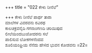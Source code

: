 +++
title = "022 ಕೇಳು ನೀನೆಲೆ"

+++
ಕೇಳು ನೀನೆಲೆ ಪಾರ್ಥ ತಾರಾ  
ಮಾಲೆಗಳ ವಿವರವನು ರವಿರಥ  
ಕಾಲಚಕ್ರವನೈದಿ ಗಗನಾಂಗಣದಿ ಚರಿಯಿಪುದ   
ಲೀಲೆಯಿಂದಬುಜೋದರನು ಸಲೆ  
ಪಾಲಿಸುವ ಲೋಕಗಳನೆಂದವ      
ಶೂಲಿಯಂಘ್ರಿಯ ನೆನೆದು ಹೇಳಿದ ಭುವನ ಕೋಶವನು     ॥22॥